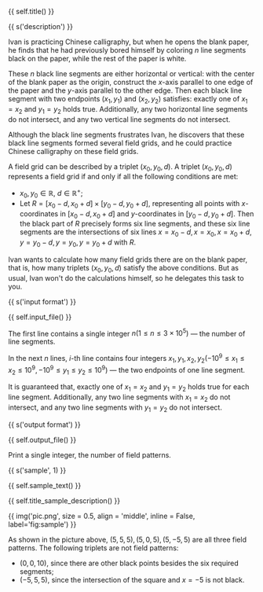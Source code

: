 {{ self.title() }}

{{ s('description') }}

Ivan is practicing Chinese calligraphy, but when he opens the blank paper, he finds that he had previously bored himself by coloring $n$ line segments black on the paper, while the rest of the paper is white.

These $n$ black line segments are either horizontal or vertical: with the center of the blank paper as the origin, construct the $x$-axis parallel to one edge of the paper and the $y$-axis parallel to the other edge. Then each black line segment with two endpoints $(x_1, y_1)$ and $(x_2, y_2)$ satisfies: exactly one of $x_1 = x_2$ and $y_1 = y_2$ holds true. Additionally, any two horizontal line segments do not intersect, and any two vertical line segments do not intersect.

Although the black line segments frustrates Ivan, he discovers that these black line segments formed several field grids, and he could practice Chinese calligraphy on these field grids.

A field grid can be described by a triplet $(x_0, y_0, d)$. A triplet $(x_0, y_0, d)$ represents a field grid if and only if all the following conditions are met:

- $x_0, y_0 \in \mathbb{R}$, $d \in \mathbb{R}^+$;
- Let $R = [x_0-d,x_0+d] \times [y_0-d,y_0+d]$, representing all points with $x$-coordinates in $[x_0-d,x_0+d]$ and $y$-coordinates in $[y_0-d,y_0+d]$. Then the black part of $R$ precisely forms six line segments, and these six line segments are the intersections of six lines $x=x_0-d,x=x_0,x=x_0+d,y=y_0-d,y=y_0,y=y_0+d$ with $R$.

Ivan wants to calculate how many field grids there are on the blank paper, that is, how many triplets $(x_0,y_0,d)$ satisfy the above conditions. But as usual, Ivan won't do the calculations himself, so he delegates this task to you.

{{ s('input format') }}

{{ self.input_file() }}

The first line contains a single integer $n (1 \le n \le 3 \times 10^5)$ — the number of line segments.

In the next $n$ lines, $i$-th line contains four integers $x_1,y_1,x_2,y_2 (-10^9 \le x_1 \le x_2 \le 10^9, -10^9 \le y_1 \le y_2 \le 10^9)$ — the two endpoints of one line segment.

It is guaranteed that, exactly one of $x_1 = x_2$ and $y_1 = y_2$ holds true for each line segment. Additionally, any two line segments with $x_1 = x_2$ do not intersect, and any two line segments with $y_1 = y_2$ do not intersect.

{{ s('output format') }}

{{ self.output_file() }}

Print a single integer, the number of field patterns.

{{ s('sample', 1) }}

{{ self.sample_text() }}

{{ self.title_sample_description() }}

{{ img('pic.png', size = 0.5, align = 'middle', inline = False, label='fig:sample') }}

As shown in the picture above, $(5, 5, 5), (5, 0, 5), (5, -5, 5)$ are all three field patterns. The following triplets are not field patterns: 

- $(0, 0, 10)$, since there are other black points besides the six required segments;
- $(-5, 5, 5)$, since the intersection of the square and $x=-5$ is not black.